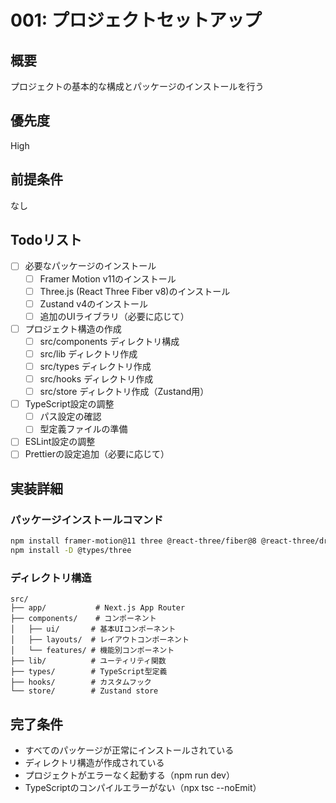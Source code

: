# 001: プロジェクトセットアップ

## 概要
プロジェクトの基本的な構成とパッケージのインストールを行う

## 優先度
High

## 前提条件
なし

## Todoリスト
- [ ] 必要なパッケージのインストール
  - [ ] Framer Motion v11のインストール
  - [ ] Three.js (React Three Fiber v8)のインストール
  - [ ] Zustand v4のインストール
  - [ ] 追加のUIライブラリ（必要に応じて）
- [ ] プロジェクト構造の作成
  - [ ] src/components ディレクトリ構成
  - [ ] src/lib ディレクトリ作成
  - [ ] src/types ディレクトリ作成
  - [ ] src/hooks ディレクトリ作成
  - [ ] src/store ディレクトリ作成（Zustand用）
- [ ] TypeScript設定の調整
  - [ ] パス設定の確認
  - [ ] 型定義ファイルの準備
- [ ] ESLint設定の調整
- [ ] Prettierの設定追加（必要に応じて）

## 実装詳細
### パッケージインストールコマンド
```bash
npm install framer-motion@11 three @react-three/fiber@8 @react-three/drei zustand@4
npm install -D @types/three
```

### ディレクトリ構造
```
src/
├── app/           # Next.js App Router
├── components/    # コンポーネント
│   ├── ui/       # 基本UIコンポーネント
│   ├── layouts/  # レイアウトコンポーネント
│   └── features/ # 機能別コンポーネント
├── lib/          # ユーティリティ関数
├── types/        # TypeScript型定義
├── hooks/        # カスタムフック
└── store/        # Zustand store
```

## 完了条件
- すべてのパッケージが正常にインストールされている
- ディレクトリ構造が作成されている
- プロジェクトがエラーなく起動する（npm run dev）
- TypeScriptのコンパイルエラーがない（npx tsc --noEmit）